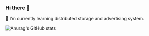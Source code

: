 ### Hi there 👋
🌱 I’m currently learning distributed storage and advertising system.

![Anurag's GitHub stats](https://github-readme-stats.vercel.app/api?username=jiahui-97&theme=flag-india&show_icons=true&hide=stars)

<!--
**jiahui-97/jiahui-97** is a ✨ _special_ ✨ repository because its `README.md` (this file) appears on your GitHub profile.

Here are some ideas to get you started:

- 🔭 I’m currently working on ...
- 🌱 I’m currently learning ...
- 👯 I’m looking to collaborate on ...
- 🤔 I’m looking for help with ...
- 💬 Ask me about ...
- 📫 How to reach me: ...
- 😄 Pronouns: ...
- ⚡ Fun fact: ...
-->
